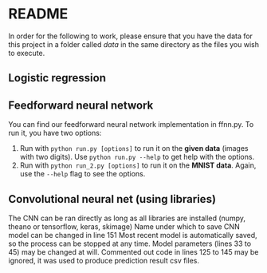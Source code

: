 # README
In order for the following to work, please ensure that you have the data for this project in a folder called *data* in the same directory as the files you wish to execute.

## Logistic regression

## Feedforward neural network
You can find our feedforward neural network implementation in ffnn.py. To run it, you have two options:
1. Run with `python run.py [options]` to run it on the **given data** (images with two digits). Use `python run.py --help` to get help with the options.
2. Run with `python run_2.py [options]` to run it on the **MNIST data**. Again, use the `--help` flag to see the options.

## Convolutional neural net (using libraries)

The CNN can be ran directly as long as all libraries are installed (numpy, theano or tensorflow, keras, skimage)
Name under which to save CNN model can be changed in line 151
Most recent model is automatically saved, so the process can be stopped at any time.
Model parameters (lines 33 to 45) may be changed at will.
Commented out code in lines 125 to 145 may be ignored, it was used to produce prediction result csv files.
